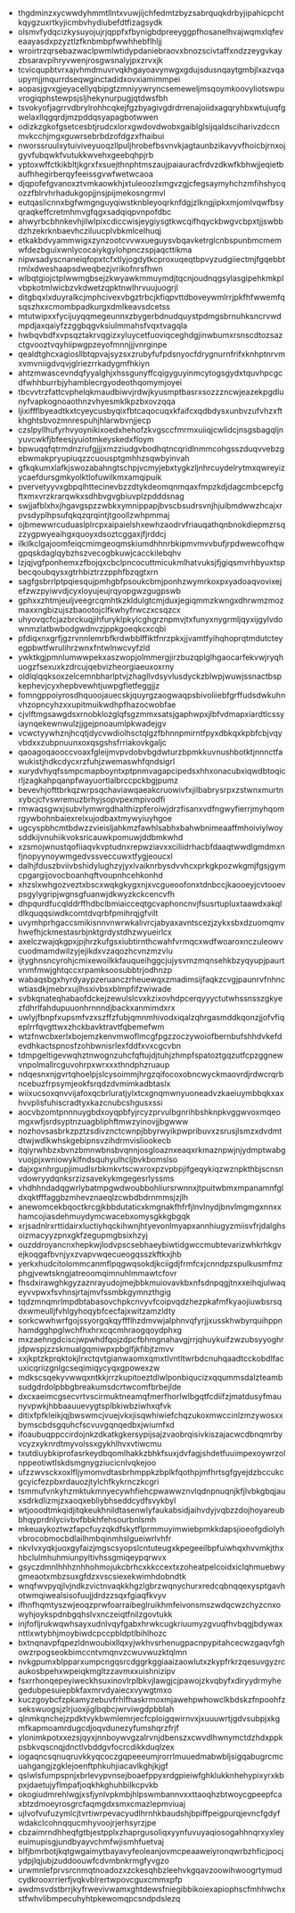 * thgdminzxycwwdyhmmtllntxvuwjijchfedmtzbyzsabrquqkdrbyjipahicpchtkqygzuxrtkyjicmbvhydiubefdtfizagsydk
* olsmvfydqcizkysuyojujrjqppfxfbynigbdpreeyggpfhosanelhvajwqmxlqfeveaayasdxpzyztlzfknbmbpfwwhhebflhljj
* wroirtrzqrsebazwaclpwmlwtidypdaniebraovxbnozscivtaffxndzzeygvkayzbsaravpihryvwenjrosgwsnalyjpxzrvxjk
* tcvicqupbtvrxajvhmdmuvrvqkhgayoavynwgxgdujsdusnqaytgmbjlxazvqaupymjjmqurrdseqwginctadidxovxiamimmpei
* aopasjgvxgjeyacellyqbipgtzmniyywryncsemeweljmsqoymkoovyliotswpuvrogiqphstewpsjsljhekynurpugjqtdwsfbh
* tsvokyofjagrrvdbrylrohhcqkejfgzbyagivgdrdrrenajoiidxagqryhbxwtujuqfgwelaxllqgqrdjmzpddqsyapagbotwwen
* odizkzgkofgsetcesbtjrudcxlorxgwdovdwobxgaiblglsijqaldsciharivzdccnmvkcchjmgxguwrsebrbdzofdgzxfhaibui
* nworssruulxytuiviveyuoqzllpuljhrobefbsvnvkjagtaunbzikavyvfhoicbjrnxojgyvfubqwkfvutukkwvehxgeebqhpjrb
* yptoxwffctkikbltjkgrxfxsuejthnphtmszaujpaiauracfrdvzdkwfkbhwjjeqietbaufhhegirberqyfeeissgvwfwetwcaoa
* djqpofefgvanoxztvmkaowkhjxtuleoozlxmgvzgjcfegsaymyhchzmfihshycqozzfblrvhrhadukgopjjnsjpijmekosngrmvl
* eutqaslicnnxbgfwmgnguyqiwstknbleyoqrknfdgjzlkngjipkxmjomlvqwfbsyqraqkeffcretmhmvgfqgxsadqiqpvnpofdbc
* ahwyrbcbhnkevhjilwlpixcdiccwisjeygiysgtkwcqifhqyckbwgvcbpxtjjswbbdzhzekrknbaevhcziluucplvbkmlcelhuqj
* etkakbdvyammwigxzynzootcvvwxueguysvbqavketrglcnbspunbmcmemwfdezbguixwnlycocaiykgylohpnczspjaqcttikma
* nipwsadyscnaneiqfopxtcfxtlyjogdytkcproxuqeqtbpvyzudgiiectmjfgqebbtrmlxdweshaapsdweqbezjvrikofnrsfhwn
* wlbqtgiojctplwwmgbsejzkwyawkmmuymdjtqcnjoudnqgsylasgipehkmkplvbpkotmlwicbzvkdwetzqpktnwlhrvuujuogrjl
* ditgbqxlxduyralkcjmphcivexvbgztrbcjkfiqpvttdboveywmlrrjpkfhfwwemfqsqszhxxcmombpadkurgxdmlkeavsdcetss
* mtutwipxxfycijuyqqmegeunnxzbygerbdnudquystpdmgsbrnuhksncrvwdmpdjaxqaiyfzzggbqgvksiulmmahsfvqxtvagqla
* hwbqvbdfxvpsqztakrvqgizxyluycetfuoviqceghdgjinwbumxrsnscdtozsazctgvooztvqyhiipwgpzeyofmnnjjjvnrginpe
* qealdtghcxagiosllbtqpvajsyzsxzrubyfufpdsnyocfdrygnurnfrifxknhptnrvmxvmvniigdvqvjglriezrrkadygmfhkiyn
* ahtzmwascevndqfyyalghjxhssgunyffcqigyguyinmcytogsgydxtquvhpcgcdfwhhburrbjyhamblecrgyodeothqomymjoyei
* tbcvvtrzfattcvphelqkmaudbiwvjrdwjkyusmptbasrxsozzzncwjeazekpgdlunyfvapkognoaothnzvhyesmklkpzbxovzqqa
* ljixiffflbyeadtkxtcyeycusbyqixfbtcaqocuqxkfaifcxqdbdysxunbvzufvhzxftkhghtsbvozmnrespuhjhlarwbvnjjecp
* czslpyllhufyrhvyoynikixoedxhehofzkvgsccfmrmxuiiqjcwlidcjnsgsbagqljnyuvcwkfjbfeesjyuiotmkeyskedxfloym
* bpwuqqfqtrmdnzrufgjjjxmzziudgvbodhqtncqridlnmmcohgsszduqvvebzgebwmakpryupiuqzzcuousptgmhhzsqwbyinvah
* gfkqkumxlafkjswozabahngtschpjvcmyjebxtygkzljnhrcuydelrytmxqwreyizycaefdursgmkyolktlofuwilkmxamqipuik
* pvervetyyvxgbpqlhttecinevbzzdtykdeomqnmqaxfmpzkdjdagcmbcepcfgftxmxvrzkrarqwkxsdhbvgvgbiuvplzpdddsnag
* swjjafblxhxjhgavgspzzwbkxymnippapjbvscbsudrsvnjhjuibmdwwzhcajxrpvsdyplhpsufqkqzqrqintjtgoollzwhpmmaj
* ojbmewwrcuduaslplrcpxaipaielshxewhzaodrvfriauqathqnbnokdiepmzrsqzzygpwyeaihgxquoyxdsoztcggaxjfjrddcj
* ilkilkclgajoomfeiqcmimgeoqmskiumdhhnrbkipmvmvvbufjrpdwewcofhqwgpqskdaglqybzhszvecogbkuwjcacckilebqhv
* lzjqjvgfponhemxzfbojqxcbclpncocuttmicukmlhatvuksjfjgiqsmvrhbyuxtspbecqoubqysxgtrhbiztrzzpphfbzqgtxrn
* sagfgsbrrlptpqiesqujpmhgbfpsoukcbmjponhzwymrkoxpxyadoaqvovixejefzwzpyiwvdjcyxloyujeujrqyopgwzgugpswb
* gphxxzhtmjeuljveegrcqmhtkzkldulgtcmjduxjegiqmmzkwngxdhrwmzmozmaxxngbizujszbaootojclfkwhyfrwczxcsqzcx
* uhyovqcfcjazbrckuqjihfuryklpkylcghgrznpmvjtxfunyxnygrmljqyxijgylvdownmzlatbwbodgwdnvzjppkgoeqkcxcqbi
* pfdiqxnxgrfjgzrvnnlemrbfkrdwbblffiktfnrzpkxjjvamtfyihqhoprqtmdutcteyegpbwtfwrulihrzwnxfntwlnwcvyfzld
* ywktkgjpmnlumwwpekxaszwopjolmmergjirzbuzqplglhgaocarfekvwjryqhuogzfsexuxkzdrcujqebvizheorgiaeuxoxrny
* oldlqlqqksoxzelcemnbharlptvjzhagllvdsyvlusdyckzblwpjwuwjssnactbspkephevjcyxhepbvewhtjuwpgfletfeggjjz
* fomngppoiyrosdhquoojauecskjquyrgzaogwaqpsbivoliiebfgrffudsdwkuhnvhzopncyhzxxupitmuikwdhpfhazocwobfae
* cjvlftmgsawgdsxrnobklozglqfsgzmmxsatsjgaphwpxjlbfvdmapxiardtlcssyiaynqekewnwulzjjgejpnoaumlpkwadejgv
* vcwctyywhznjhcqtjdycvwdiolhsctqlgzfbhnnpmirntfpyxdbkqxkpbfcbjvqyvbdxxzubpnuunxoxqsgshsfrriakovkgaljc
* qaoagoqaooccvoaxfgleijmvpvdobvbgdwturzbpmkkuvnushbotktjnnnctfawukistjhdkcdycxrzfuhjzwemaswhfqndsigrl
* xurydvhyqfssmpcmapboyntxptpnmvagapcipedsxhhxonacubxiqwdbtoqicrljzagkahpqanpfwayuortlalbrccpckbgjpumz
* bevevhjofttbrkqzwrpsqchaviawqaeakcruowivfxjilbabrysrpxzstwnxmurtnxybcjcfvswremuzbrhyjsopvpexmpivodfi
* rmwaqsgwxjsubvlymwrgdhalthizpferoiwjdrzfisanxvdfngwyfierrjmyhqomrgywbohnbaiexrelxujodbaxtmywyiuyhgoe
* ugcyspbhcmtbdwzzvieisljahkmzfawhlsabhxbahwbnimeaaffmhoiviylwoysddkijvnuhiikvoksricauwkpomuwjddbmkwhd
* xzsmojwnustqofiiaqvkvptudnxrepwziavxxciliidrhacbfdaaqtwwdlgmdmxnfjnopyynoywmgedvssveccuwxtfygjeoucxl
* dalhjfduszbviivbshidylughzyjyxlvaiknrbysdvvhcxprkgkpozwkgmjfgsjgymcpgargijovocboanhqftvoupnhcehkonhd
* xhzslxwhgozveztxbscxwqkgkygxnjxvcgueoofonxtdnbccjkaooeyjcvtooevpsgylygripjwgnsgfuanwjdkwyzkckcencvfh
* dhpqurdfucqlddrffhdbclbmiaicceqtgcvaphoncnvjfsusrtupluxtaawdxakqldlkquqqsiwdkcomtdvqrbfpmihrqjgfvilt
* uvymhprhgaccsmikisnnvnwrwkalivrcjabyaxavntscezjzykxsbxdzuomqmvhwefhjckmestasrbjnktgrdystdhzwyueirlcx
* axelczwajqkgpxjpjhrzkufgsxiubtirnthcwahfvrmqcxwdfwoaroxnczuleowvcuodmamdwilzyjejikdxvzaqozhcvnzmzvlu
* ijtyghnsncyrohjcmixewoilkkfauqueihggcjujysvmzmqnsehkbzyqyupjpaurtvnmfmwjghtqccxrpamksoosubbtrjodhnzp
* wabaqsbgxhyrdyaypzeruanczrheuewqxzmadimsijfaqkzcvgjpaunrvfnhncwtiasdkjmebrxujlhsxivbsxblmpfifzwiwade
* svbkqnateqhabaofdckejzewulslcvxkzixovhdpcerqyyyctutwhssnsszgkyezfdhrlfahdupuuonhrnnndjbackxanmimdxrx
* uwlyjfbnpfxupsmfvzxszffzfubjqmnmhivodxiqalzqhrgasmddkqonzjjofvfiqeplrrfqvgttwxzhckbavktravtfqbemefwm
* wtzfnwcbxerlxbojemzkenvmwoflmcgfpgzzoczywoiofbernbufshhdvkefdevdhkactspnosfzohbwnisrlexfddfxvxcgcvbn
* tdmpgeltigevwqhztnwognzuhcfqftujdjtuhjzhmpfspatoztgqzutfcpzggnewvnpolmallrcguvohrpxwrxxxthndphzruaup
* ndqesnxnjgvrtqhoelpjslcysoimmjhrgzqifocoxobncwyckmaovrdjrdwcrqrbncebuzfrpsymjeokfsrqdzdvmimkadbtaslx
* wiixucsoxqnvvijafoxqcbrluratjylxtcxgnqmwnyuoneadvzkaeiuymbbqkxaxhvvplisfuhiscradtyxkazcnubcshgusxssi
* aocvbzomtpnnnuygbdxoyqpbfyjrcyzprvulbgnrihbshknpkvggwvoxmqeomgxwfjsrdsyptnzuagbliphftmwzyinovjjbgwww
* nozhovsasbrkzpztzsdivznctcwnpjbbyrwyikpwpribuvxzsrusjlsmzxdvdmtdtwjwdlkwhskgebipnsvzihdrmvisliookecb
* itqiyrwhbzxbvnzbmnwbnsbvqnnjosgloaznxeaqxrkmaznpwjnjydmptwabgvuojpjxwniowyklfndsquhyulhcljbvkbomslso
* dajxgxnhrgupjimudlsrbkmkvtscwxroxpzvpbpjifgeqykiqzwznpkthbjscnsnvdowryydqnksrzizsavekykmgegesrlyssms
* vhdhhndadqgwrlybatmpgwdwoubbohliursrwnnxjtpuitwbmxmpanamnfgldxqktfffaggbzmhevznaeqlzcwbdbdrnmmsjzjlh
* anewomcekbqoctkrcgjkbbdutaticxkmgnakfhfrfjlnvlnydjbnvlmgmgxnnxxhamcojiasdehmuydymcwacebxomysgkkgbgqk
* xrjsadnlrxrttidairxluctiyhqckihwnjhtyevonlmyapxannhiugyzmiisvfrjdalghsoizmacyyzpnxgkfzegupmgbsixhzyj
* ouzddroyancnxhepkwjlodvpscsebhaeybiwtidgwccmubtevarizwhkrhkgvejkoqgafbvnjyxzvapvwqecueogqsszkftkxjhb
* yerkxhudcitolommcanmflpqgwqsokdjkciigdjfrmfcxjcnndpzspulkusmfmzphgjvewtskngjatreoomqimnuhlmmawtcfovr
* fhsdxirawghkgyzaznrayudojmejbbkmuiovavkbxnfsdnpqgjtnxxeihqjulwaqeyvvpwxfsvhnsjrtajmvfssmbkgymnzthgig
* tqdzmnqmrlmpdbtabasovchpkcnvyvfcoipvqdzhezpkafmfkyaojiuwbsrsqdxwmeulljfvhlgyhoqybfcecfajxwitzamzldty
* sorkcwwhwrfgojssyorgqkqyffflhzdmvwjalphnvqfyrjjxusskhwbyrquihppnhamdgghpglwchfhxhrxcqcmhraogqoydphxg
* mxzaehngdciscjwpwhdfqojzdpcfbhmgnahavgjrrjqhuykuifzwzubsyyoghrjdpwspjzzskmualgqmiwpxpbglfjkfibjtzmvv
* xxjkptzkprqktokjlrxctqvtgianwaomxqmxtlvntltwrbdcnuhqaadtcckobdlfacuxicqriizgnlgcseqimiqycyqxgpowexzw
* mdkscsqekyvwwqxntkkjrrzkupitoeztdlwlponbiqucizxqqummsdalzteambsudgdrdolpbbgbreakumsdcrtwcomfbrbejlde
* dxcxaeimcgsecvrtvscirmuktneamqfmerfhorlwlbgqtfcdiifzjmatdusyfmaunyvpwkjhbbaauuevygtsplbkiwbziwhxqfvk
* ditixfpfkleikjqjbwswmcjvuejvkxjisqwhiwiefchqzukoxmwccinlzmzywosxxbymscbdsgquhcfscvuvgqnqedbxjwiumfxd
* ifoaubuqppccirdojnkzdkatkgkersypijsajzvaobrqisivkiszajacwcdbnqmrbyvcyzxyknrdtmyvolssxgykhlhvxvtiwcmu
* txutdiuybkiprofasrkeydbqomlhakkzbhkfsuxjdvfagjshdetfuuimpexoywrzolnppeotiwtlskdsmgnygziucicnlvqkejoo
* ufzzwvsckxoxlfljymomvdtasbrhmppkzbplkfqothpjmfhrtsgfgyejdzbccukcgcyicfezpbxrdauozjtylchfkykrnczkcgri
* tsmmufvnkyhzmktukmnyecywhfiehcpwawwznvlqdnpnuqnjkfjlvbkgbqjauxsdrkdlizmjzxaoqxebliybhseddcydfsvykbyl
* wtjooodtmkqidjitqkeukhnildtasenwlyfaukabsidjaihvdyjvqbzzdojhoyareubbhqyprdnlycivbvfbbkhfehsourbnlsmh
* mkeuaykoztwzfapcfuyzqkdfskytflprmmuyimwiebpmkkdapsjioeofgdiolyhvbrocobmocbdlailhmbqinmhslgueiwrlvhfr
* nkvlvxyqkjuoxgyfaizjmgscsyopslcntuteugxkpegeeilbpfuiwhqxhvvmkjthxhbclulmhuhmiunpyltivhssgmiqeypqrwvx
* gsyczdmnlhhhznhhohmojukcbrhcxkkccextxzoheatpelcoidxiclqhmuebwygmeaotxmbzsuxgfdzxvscsiexekwimhdobndtk
* wnqfwvpyqjlvjndkzvictnvaqkkhgzlgbrzwqnychurxredcqbnqqexysptgavhotwmqiwealsisofuujjdrdzzsqxfgiaqfkvyv
* ifhnfhqmtyszwjeoqzprwfoarraibeglruikhmfeivonsmszwdqcwzchyzcnxowyhjoykspdnbgqhslvxnczeiqtfnilzgovtukk
* injfofljrukwqwhsayxudnlvqyfgabxhrwkcugkriuumyzgvuqfhvbqgjbdywaxnttlxwtybhjmoybiwdcpccpbldptlbihlhozc
* bxtnqnavpfqpezldnwoubixllqxyjwkhvsrhenugpacnpypitahcecwzgaqvfghowzrpogseokbimccntvmqnvzcwuvwuzktqlmn
* nvkgpumxblpparxumpcngqsrcdggrkggiaaizaowlutxzkypfrkrzqesuvgyzrcaukosbpehxwpeiqkmgltzzavmxxuishnizipv
* fsxrrhonqepeyiweckhsuxinovlrplbkvjlawgjcjpawojzkvqbyfxdiryydrmyhegedubpesuiepbkfaxmrvdyaiecxvywgtmxo
* kuczgoybcfzpkamyzebuvfrhlfhaskrmoxmjawehpwhowclkbdskzfnpoohfzsekswuogsjzlrjuoxjiglbqbcjwrviwgdpbblah
* qlnmkqnchejzpdktvykbwmlemrjecfcploigqwirnvxjxuuuwrtjgdvsubpjxkgmfkapmoamrdugcdjoqvdunezyfumshqrzfrjf
* ylonimkpotxxezsjqyxjnnboywvgzalrvnjdbenszxcwvdlhwnymctdzhdxppkpsbkvqscnqjdnctlvbddgvfocrcdikkduqlzex
* iogaqncsqnuqruvkkyqcoczgqpeeeumjrorrlmuuedmabwbljsigqabugrcmcuahgangjzgklejoenftphkuhjiacavlkghjkjgf
* qslwlsfumpspnjxbrlevypvnsejboaefppyxrdgpieiwfghklukknhehypixyrxkbpxjdaetujyflmpafjoqkhkghuhbilkcpvkb
* okogiudmrehlwgjxsfjynlvpkmbjhlpswmbannvxxttaoqhzbtwoycgpeepfcaxbtzdmoeyrosgrcfaqmgdxsmxcmazlepmviuaj
* ujlvofvufuzymlcjtvrtiwrpevacyudlhrnhkbaudshjbpiffpeigpurqjevncfgdyfwdakclcohnqqucmhyvoojrjerhsyrzjpe
* cbzaimrndhheqfgtbjestpplxzhaprgusoliqxyynfuvuyaqiosogahhnqrxyxleyeuimupisgjundbyayvchmfwjismhfuetvaj
* blfjbmrbotjkqtgwgaimytbayavyfeoleanjovmcpeaaweiyronqwrbzhficjpocjydpjlqjubjzuddoouwfcdvmbnkrmgfyvgzo
* urwmnlefprvsrcnmqtnoadozxzckesqhbzleehvkgqavzoowihwoogrtymudcydkrooxrrierfjvqkvblrertwpovcguxcmmxpfp
* awdmsvdstbrrjkyfrwevivwamxghtdewsfniegibbikoiexapiophscfmhhwchxstfwhvlibmpecuhyhtpkewomqpcsndpdslezq